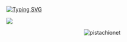 

[![Typing SVG](http://readme-typing-svg.herokuapp.com?font=Fira+Code&pause=1000&color=7393B3&width=1000&lines=Computer+Information+Science+%40+Unv.+of+Maryland;Website%3A+www.navid.contact)](https://github.com/pistachionet)

<a href="https://navid.contact/" target="_blank"><img src="https://user-images.githubusercontent.com/78292140/202615820-c145686d-ddf8-487a-a017-678a150ad181.png"></a>




<p align="center"> 
	<img src="https://komarev.com/ghpvc/?username=pistachionet&color=green&label="" alt="pistachionet"/>
	
</p>

